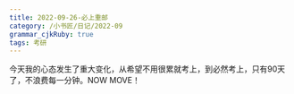```yaml
---
title: 2022-09-26-必上重邮
category: /小书匠/日记/2022-09
grammar_cjkRuby: true
tags: 考研
---
```



今天我的心态发生了重大变化，从希望不用很累就考上，到必然考上，只有90天了，不浪费每一分钟。NOW MOVE！